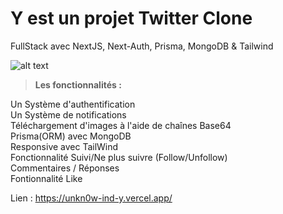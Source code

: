 #  Y est un projet Twitter Clone<br>
FullStack avec NextJS, Next-Auth, Prisma, MongoDB & Tailwind

![alt text](https://i.ibb.co/HYDYs9J/twitter.png)


> <b>Les fonctionnalités :</b>

Un Système d'authentification <br>
Un Système de notifications <br>
Téléchargement d'images à l'aide de chaînes Base64<br>
Prisma(ORM) avec MongoDB<br>
Responsive avec TailWind<br>
Fonctionnalité Suivi/Ne plus suivre (Follow/Unfollow)<br>
Commentaires / Réponses<br>
Fontionnalité Like<br>

Lien : https://unkn0w-ind-y.vercel.app/
